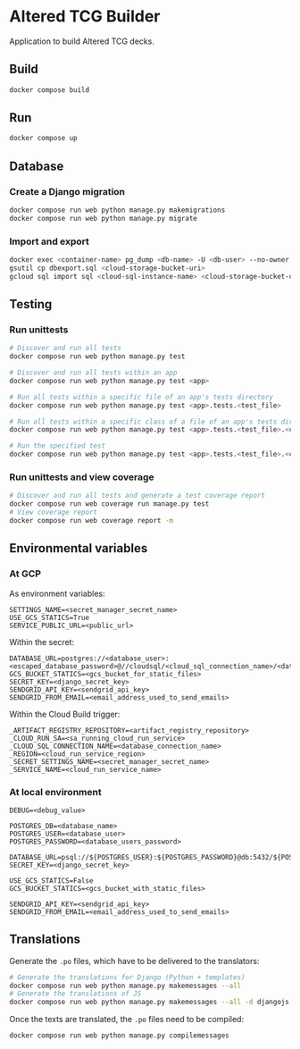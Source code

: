 # Altered TCG Builder

Application to build Altered TCG decks.

## Build

```bash
docker compose build
```

## Run

```bash
docker compose up
```

## Database

### Create a Django migration

```bash
docker compose run web python manage.py makemigrations
docker compose run web python manage.py migrate
```

### Import and export

```bash
docker exec <container-name> pg_dump <db-name> -U <db-user> --no-owner > dbexport.sql
gsutil cp dbexport.sql <cloud-storage-bucket-uri>
gcloud sql import sql <cloud-sql-instance-name> <cloud-storage-bucket-uri> --database=<db-name>
```


## Testing

### Run unittests
```bash
# Discover and run all tests
docker compose run web python manage.py test

# Discover and run all tests within an app
docker compose run web python manage.py test <app>

# Run all tests within a specific file of an app's tests directory
docker compose run web python manage.py test <app>.tests.<test_file>

# Run all tests within a specific class of a file of an app's tests directory
docker compose run web python manage.py test <app>.tests.<test_file>.<class_name>

# Run the specified test
docker compose run web python manage.py test <app>.tests.<test_file>.<class_name>.<test_method_name>
```

### Run unittests and view coverage
```bash
# Discover and run all tests and generate a test coverage report
docker compose run web coverage run manage.py test
# View coverage report
docker compose run web coverage report -m
```

## Environmental variables

### At GCP

As environment variables:
```
SETTINGS_NAME=<secret_manager_secret_name>	
USE_GCS_STATICS=True 	
SERVICE_PUBLIC_URL=<public_url>
```

Within the secret:
```
DATABASE_URL=postgres://<database_user>:<escaped_database_password>@//cloudsql/<cloud_sql_connection_name>/<database_name>
GCS_BUCKET_STATICS=<gcs_bucket_for_static_files>
SECRET_KEY=<django_secret_key>
SENDGRID_API_KEY=<sendgrid_api_key>
SENDGRID_FROM_EMAIL=<email_address_used_to_send_emails>
```

Within the Cloud Build trigger:
```
_ARTIFACT_REGISTRY_REPOSITORY=<artifact_registry_repository>
_CLOUD_RUN_SA=<sa_running_cloud_run_service>
_CLOUD_SQL_CONNECTION_NAME=<database_connection_name>
_REGION=<cloud_run_service_region>
_SECRET_SETTINGS_NAME=<secret_manager_secret_name>
_SERVICE_NAME=<cloud_run_service_name>
```

### At local environment

```
DEBUG=<debug_value>

POSTGRES_DB=<database_name>
POSTGRES_USER=<database_user>
POSTGRES_PASSWORD=<database_users_password>

DATABASE_URL=psql://${POSTGRES_USER}:${POSTGRES_PASSWORD}@db:5432/${POSTGRES_DB}
SECRET_KEY=<django_secret_key>

USE_GCS_STATICS=False
GCS_BUCKET_STATICS=<gcs_bucket_with_static_files>

SENDGRID_API_KEY=<sendgrid_api_key>
SENDGRID_FROM_EMAIL=<email_address_used_to_send_emails>
```

## Translations

Generate the `.po` files, which have to be delivered to the translators:

```bash
# Generate the translations for Django (Python + templates)
docker compose run web python manage.py makemessages --all
# Generate the translations of JS
docker compose run web python manage.py makemessages --all -d djangojs
```

Once the texts are translated, the `.po` files need to be compiled:

```bash
docker compose run web python manage.py compilemessages
```





